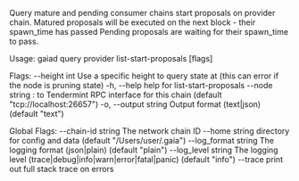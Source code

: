 Query mature and pending consumer chains start proposals on provider chain.
		Matured proposals will be executed on the next block - their spawn_time has passed
		Pending proposals are waiting for their spawn_time to pass.

Usage:
  gaiad query provider list-start-proposals [flags]

Flags:
      --height int      Use a specific height to query state at (this can error if the node is pruning state)
  -h, --help            help for list-start-proposals
      --node string     <host>:<port> to Tendermint RPC interface for this chain (default "tcp://localhost:26657")
  -o, --output string   Output format (text|json) (default "text")

Global Flags:
      --chain-id string     The network chain ID
      --home string         directory for config and data (default "/Users/user/.gaia")
      --log_format string   The logging format (json|plain) (default "plain")
      --log_level string    The logging level (trace|debug|info|warn|error|fatal|panic) (default "info")
      --trace               print out full stack trace on errors
